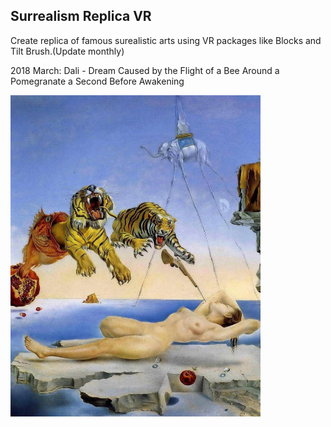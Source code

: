 Surrealism Replica VR
--------------

Create replica of famous surealistic arts using VR packages like Blocks and Tilt Brush.(Update monthly)

2018 March: Dali - Dream Caused by the Flight of a Bee Around a Pomegranate a Second Before Awakening

<img src="https://github.com/diglungdig/Surrealism-Replica-VR/blob/master/Project1%20Dali/dream-caused-by-the-flight-of-a-bee.jpg" width="400">

[Unlicense]: http://unlicense.org/
